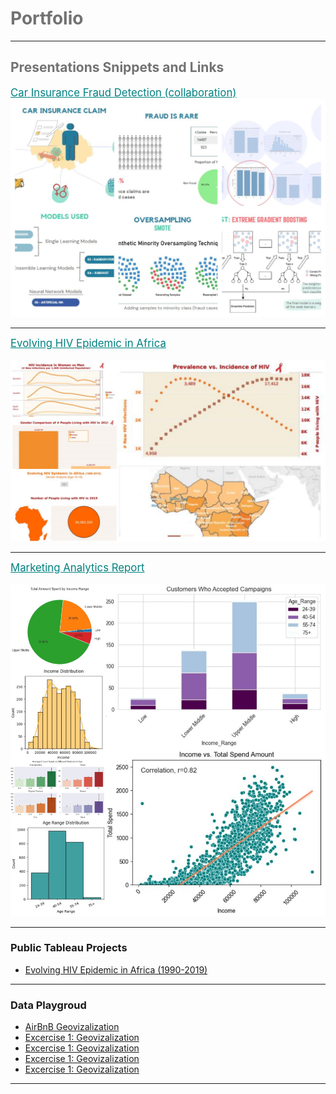 <h1 style="color:#727272;">Portfolio</h1>

---

<h2 style="color:#727272;">Presentations Snippets and Links</h2>
<a href="pdf/YG Group Project Car Fraud Detection.pdf" style="color: teal; font-size: 1.2em;">Car Insurance Fraud Detection (collaboration)</a>
<br>
<img src="images/car_fraud_project.jpg?raw=true"/>

---

<a href="pdf/Evolving HIV Epidemic in Africa.pdf" style="color: teal; font-size: 1.2em;">Evolving HIV Epidemic in Africa</a>
<br><br>
<img src="images/hiv_project.png?raw=true"/>

---

<a href="pdf/YG_Marketing_Data.pdf" style="color: teal; font-size: 1.2em;">Marketing Analytics Report</a>
<br><br>
<img src="images/marketing_project.png?raw=true"/>

---

### Public Tableau Projects

- [Evolving HIV Epidemic in Africa (1990-2019)](https://public.tableau.com/app/profile/yana.gilichinskaya/viz/YG_HIV_Tableau_Project/TheStory)


---

### Data Playgroud

- [AirBnB Geovizalization](pdf/airbnb-geovis-activities.pdf)
- [Excercise 1: Geovizalization](https://public.tableau.com/app/profile/yana.gilichinskaya/viz/YG_HIV_Tableau_Project/TheStory)
- [Excercise 1: Geovizalization](https://public.tableau.com/app/profile/yana.gilichinskaya/viz/YG_HIV_Tableau_Project/TheStory)
- [Excercise 1: Geovizalization](https://public.tableau.com/app/profile/yana.gilichinskaya/viz/YG_HIV_Tableau_Project/TheStory)
- [Excercise 1: Geovizalization](https://public.tableau.com/app/profile/yana.gilichinskaya/viz/YG_HIV_Tableau_Project/TheStory) 



---

